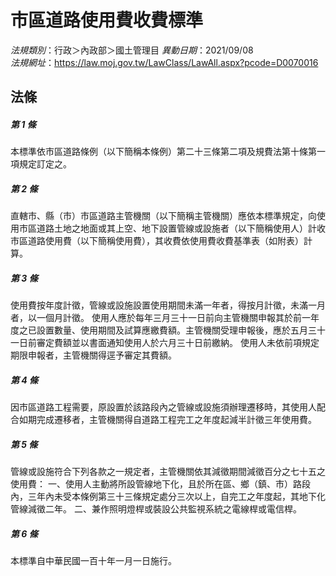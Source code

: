 # 市區道路使用費收費標準

*法規類別*：行政＞內政部＞國土管理目
*異動日期*：2021/09/08  
*法規網址*：https://law.moj.gov.tw/LawClass/LawAll.aspx?pcode=D0070016



## 法條
##### 第 1 條
本標準依市區道路條例（以下簡稱本條例）第二十三條第二項及規費法第十條第一項規定訂定之。

##### 第 2 條
直轄市、縣（市）市區道路主管機關（以下簡稱主管機關）應依本標準規定，向使用市區道路土地之地面或其上空、地下設置管線或設施者（以下簡稱使用人）計收市區道路使用費（以下簡稱使用費），其收費依使用費收費基準表（如附表）計算。

##### 第 3 條
使用費按年度計徵，管線或設施設置使用期間未滿一年者，得按月計徵，未滿一月者，以一個月計徵。
使用人應於每年三月三十一日前向主管機關申報其於前一年度之已設置數量、使用期間及試算應繳費額。主管機關受理申報後，應於五月三十一日前審定費額並以書面通知使用人於六月三十日前繳納。
使用人未依前項規定期限申報者，主管機關得逕予審定其費額。

##### 第 4 條
因市區道路工程需要，原設置於該路段內之管線或設施須辦理遷移時，其使用人配合如期完成遷移者，主管機關得自道路工程完工之年度起減半計徵三年使用費。

##### 第 5 條
管線或設施符合下列各款之一規定者，主管機關依其減徵期間減徵百分之七十五之使用費：
一、使用人主動將所設管線地下化，且於所在區、鄉（鎮、市）路段內，三年內未受本條例第三十三條規定處分三次以上，自完工之年度起，其地下化管線減徵二年。
二、兼作照明燈桿或裝設公共監視系統之電線桿或電信桿。

##### 第 6 條
本標準自中華民國一百十年一月一日施行。


